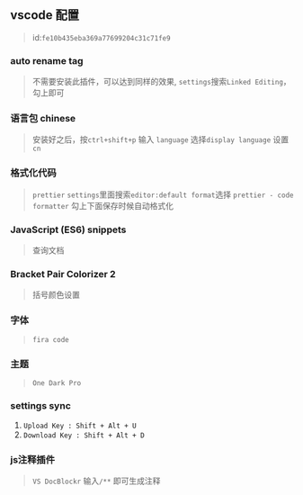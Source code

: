 ## vscode 配置

> id:`fe10b435eba369a77699204c31c71fe9`

### auto rename tag

> 不需要安装此插件，可以达到同样的效果, `settings`搜索`Linked Editing`，勾上即可

### 语言包 chinese

> 安装好之后，按`ctrl+shift+p` 输入 `language` 选择`display language` 设置 `cn`

### 格式化代码

> `prettier`
> `settings`里面搜索`editor:default format`选择 `prettier - code formatter`
> 勾上下面保存时候自动格式化

### JavaScript (ES6) snippets

> 查询文档

### Bracket Pair Colorizer 2

> 括号颜色设置

### 字体

> `fira code`

### 主题

> `One Dark Pro`

### settings sync

1. `Upload Key : Shift + Alt + U`
2. `Download Key : Shift + Alt + D`

### js注释插件
> `VS DocBlockr` 输入`/**` 即可生成注释


